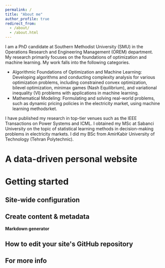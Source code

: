```yaml
---
permalink: /
title: "About me"
author_profile: true
redirect_from: 
  - /about/
  - /about.html
---
```


I am a PhD candidate at Southern Methodist University (SMU) in the Operations Research and Engineering Management (OREM) department. My research primarily focuses on the foundations of optimization and machine learning. My work falls into the following categories.

* Algorithmic Foundations of Optimization and Machine Learning: Developing algorithms and conducting complexity analysis for various optimization problems, including constrained convex optimization, bilevel optimization, minimax games (Nash Equilibrium), and variational inequality (VI) problems with applications in machine learning. 
* Mathematical Modeling: Formulating and solving real-world problems, such as dynamic pricing policies in the electricity market, using machine learning methodsrket.

I have published my research in top-tier venues such as the IEEE Transactions on Power Systems and ICML. I obtained my MSc at Sabanci University on the topic of statistical learning methods in decision-making problems in electricity markets. I did my BSc from AmirKabir University of Technology (Tehran Polytechnic). 

A data-driven personal website
======


Getting started
======

Site-wide configuration
------


Create content & metadata
------


**Markdown generator**


How to edit your site's GitHub repository
------

For more info
------

